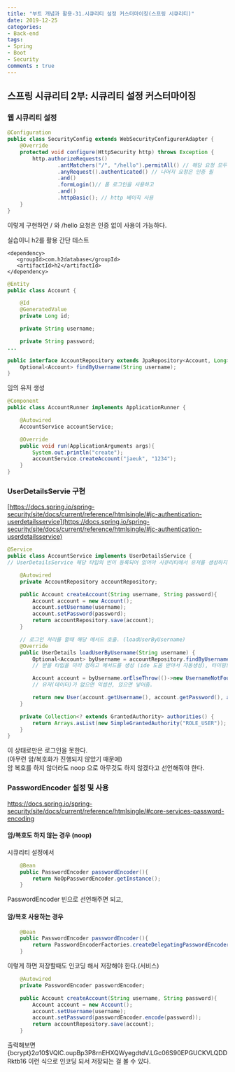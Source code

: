 ```yaml
---
title: "부트 개념과 활용-31.시큐리티 설정 커스터마이징(스프링 시큐리티)"
date: 2019-12-25
categories:
- Back-end
tags:
- Spring 
- Boot
- Security
comments : true
---
```


## 스프링 시큐리티 2부: 시큐리티 설정 커스터마이징
### 웹 시큐리티 설정
~~~java
@Configuration
public class SecurityConfig extends WebSecurityConfigurerAdapter {
    @Override
    protected void configure(HttpSecurity http) throws Exception {
        http.authorizeRequests()
                .antMatchers("/", "/hello").permitAll() // 해당 요청 모두 허용
                .anyRequest().authenticated() // 나머지 요청은 인증 필
                .and()
                .formLogin()// 폼 로그인을 사용하고
                .and()
                .httpBasic(); // http 베이직 사용
    }
}
~~~
이렇게 구현하면 / 와 /hello 요청은 인증 없이 사용이 가능하다.


실습이니 h2를 활용 간단 테스트
~~~
<dependency>
   <groupId>com.h2database</groupId>
   <artifactId>h2</artifactId>
</dependency>
~~~
~~~java
@Entity
public class Account {

    @Id
    @GeneratedValue
    private Long id;

    private String username;

    private String password;
...    
~~~
~~~java
public interface AccountRepository extends JpaRepository<Account, Long> {
    Optional<Account> findByUsername(String username);
}
~~~

임의 유저 생성
~~~java
@Component
public class AccountRunner implements ApplicationRunner {

    @Autowired
    AccountService accountService;

    @Override
    public void run(ApplicationArguments args){
        System.out.println("create");
        accountService.createAccount("jaeuk", "1234");
    }
}
~~~


### UserDetailsServie 구현
[https://docs.spring.io/spring-security/site/docs/current/reference/htmlsingle/#jc-authentication-userdetailsservice](https://docs.spring.io/spring-security/site/docs/current/reference/htmlsingle/#jc-authentication-userdetailsservice)


~~~java
@Service
public class AccountService implements UserDetailsService {
// UserDetailsService 해당 타입의 빈이 등록되어 있어야 시큐리티에서 유저를 생성하지 않음

    @Autowired
    private AccountRepository accountRepository;

    public Account createAccount(String username, String password){
        Account account = new Account();
        account.setUsername(username);
        account.setPassword(password);
        return accountRepository.save(account);
    }

    // 로그인 처리를 할때 해당 메서드 호출. (loadUserByUsername)
    @Override
    public UserDetails loadUserByUsername(String username) {
        Optional<Account> byUsername = accountRepository.findByUsername(username);
        // 받을 타입을 미리 정하고 메서드를 생성 (ide 도움 받아서 자동생성), 타이핑도 덜하고 오타 x

        Account account = byUsername.orElseThrow(()->new UsernameNotFoundException(username));
        // 유저(데이터)가 없으면 익셉션, 있으면 넣어줌.

        return new User(account.getUsername(), account.getPassword(), authorities() );
    }

    private Collection<? extends GrantedAuthority> authorities() {
        return Arrays.asList(new SimpleGrantedAuthority("ROLE_USER"));
    }
}
~~~

이 상태로만은 로그인을 못한다.         
(아무런 암/복호화가 진행되지 않았기 때문에)          
암 복호를 하지 않더라도 noop 으로 아무것도 하지 않겠다고 선언해줘야 한다.               


### PasswordEncoder 설정 및 사용
https://docs.spring.io/spring-security/site/docs/current/reference/htmlsingle/#core-services-password-encoding

#### 암/복호도 하지 않는 경우 (noop)
시큐리티 설정에서
~~~java
    @Bean
    public PasswordEncoder passwordEncoder(){
        return NoOpPasswordEncoder.getInstance();
    }
~~~

PasswordEncoder 빈으로 선언해주면 되고,          

#### 암/복호 사용하는 경우 

~~~java
    @Bean
    public PasswordEncoder passwordEncoder(){
        return PasswordEncoderFactories.createDelegatingPasswordEncoder();
    }
~~~

이렇게 하면 저장할때도 인코딩 해서 저장해야 한다.(서비스)
~~~java
    @Autowired
    private PasswordEncoder passwordEncoder;

    public Account createAccount(String username, String password){
        Account account = new Account();
        account.setUsername(username);
        account.setPassword(passwordEncoder.encode(password));
        return accountRepository.save(account);
    }
~~~

출력해보면 
{bcrypt}$2a$10$VQlC.oupBp3P8rnEHXQWyegdtdV.LGc06S90EPGUCKVLQDDRktb16
이런 식으로 인코딩 되서 저장되는 걸 볼 수 있다.





